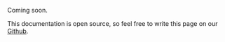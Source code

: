 Coming soon.

This documentation is open source, so feel free to write this page on our [Github](https://github.com/lucie-on-github/Lucie-Docs/edit/main/docs/media.md).